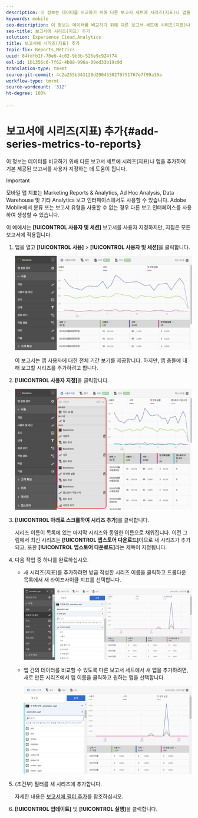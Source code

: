 ```yaml
---
description: 이 정보는 데이터를 비교하기 위해 다른 보고서 세트에 시리즈(지표)나 앱을 추가하여 기본 제공된 보고서를 사용자 지정하는 데 도움이 됩니다.
keywords: mobile
seo-description: 이 정보는 데이터를 비교하기 위해 다른 보고서 세트에 시리즈(지표)나 앱을 추가하여 기본 제공된 보고서를 사용자 지정하는 데 도움이 됩니다.
seo-title: 보고서에 시리즈(지표) 추가
solution: Experience Cloud,Analytics
title: 보고서에 시리즈(지표) 추가
topic-fix: Reports,Metrics
uuid: 84fdfb1f-70e6-4c02-9b3b-526e9c924f74
exl-id: 1b1356c6-7f62-4b88-996a-09ed33b19c9d
translation-type: tm+mt
source-git-commit: 4c2a255b343128d2904530279751767e7f99a10a
workflow-type: tm+mt
source-wordcount: '312'
ht-degree: 100%

---
```


# 보고서에 시리즈(지표) 추가{#add-series-metrics-to-reports}

이 정보는 데이터를 비교하기 위해 다른 보고서 세트에 시리즈(지표)나 앱을 추가하여 기본 제공된 보고서를 사용자 지정하는 데 도움이 됩니다.

>[!IMPORTANT]
>
>모바일 앱 지표는 Marketing Reports &amp; Analytics, Ad Hoc Analysis, Data Warehouse 및 기타 Analytics 보고 인터페이스에서도 사용할 수 있습니다. Adobe Mobile에서 분류 또는 보고서 유형을 사용할 수 없는 경우 다른 보고 인터페이스를 사용하여 생성할 수 있습니다.

이 예에서는 **[!UICONTROL 사용자 및 세션]** 보고서를 사용자 지정하지만, 지침은 모든 보고서에 적용됩니다.

1. 앱을 열고 **[!UICONTROL 사용]** > **[!UICONTROL 사용자 및 세션]**&#x200B;을 클릭합니다.

   ![단계 결과](assets/customize1.png)

   이 보고서는 앱 사용자에 대한 전체 기간 보기를 제공합니다. 하지만, 앱 충돌에 대해 보고할 시리즈를 추가하려고 합니다.

1. **[!UICONTROL 사용자 지정]**&#x200B;을 클릭합니다.

   ![단계 결과](assets/customize2.png)

1. **[!UICONTROL 아래로 스크롤하여 시리즈 추가]**&#x200B;를 클릭합니다.

   시리즈 이름이 목록에 있는 마지막 시리즈와 동일한 이름으로 채워집니다. 이전 그림에서 최신 시리즈는 **[!UICONTROL 앱스토어 다운로드]**&#x200B;이므로 새 시리즈가 추가되고, 또한 **[!UICONTROL 앱스토어 다운로드]**&#x200B;라는 제목이 지정됩니다.

1. 다음 작업 중 하나를 완료하십시오.

   * 새 시리즈(지표)를 추가하려면 방금 작성한 시리즈 이름을 클릭하고 드롭다운 목록에서 새 라이프사이클 지표를 선택합니다.

      ![단계 결과](assets/add_series.png)

   * 앱 간의 데이터를 비교할 수 있도록 다른 보고서 세트에서 새 앱을 추가하려면, 새로 만든 시리즈에서 앱 이름을 클릭하고 원하는 앱을 선택합니다.

      ![](assets/add_series_app.png)

1. (조건부) 필터를 새 시리즈에 추가합니다.

   자세한 내용은 [보고서에 필터 추가](/help/using/usage/reports-customize/t-reports-customize.md)를 참조하십시오.
1. **[!UICONTROL 업데이트]** 및 **[!UICONTROL 실행]**&#x200B;을 클릭합니다.
